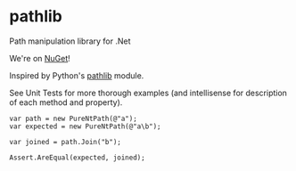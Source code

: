 pathlib
=======

Path manipulation library for .Net

We're on [NuGet](https://www.nuget.org/packages/PathLib/)!

Inspired by Python's [pathlib](https://pathlib.readthedocs.org/en/latest/)
module.

See Unit Tests for more thorough examples (and intellisense for description
of each method and property).

    var path = new PureNtPath(@"a");
    var expected = new PureNtPath(@"a\b");

    var joined = path.Join("b");

    Assert.AreEqual(expected, joined);